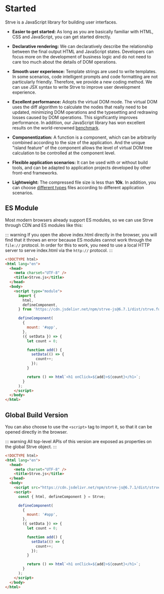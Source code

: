 # Started

Strve is a JavaScript library for building user interfaces.

- **Easier to get started:** As long as you are basically familiar with HTML, CSS and JavaScript, you can get started directly.

- **Declarative rendering:** We can declaratively describe the relationship between the final output HTML and JavaScript states. Developers can focus more on the development of business logic and do not need to care too much about the details of DOM operations.

- **Smooth user experience:** Template strings are used to write templates. In some scenarios, code intelligent prompts and code formatting are not particularly friendly. Therefore, we provide a new coding method. We can use JSX syntax to write Strve to improve user development experience.

- **Excellent performance:** Adopts the virtual DOM mode. The virtual DOM uses the diff algorithm to calculate the nodes that really need to be updated, minimizing DOM operations and the typesetting and redrawing losses caused by DOM operations. This significantly improves performance. In addition, our JavaScript library has won excellent results on the world-renowned [benchmark](https://github.com/krausest/js-framework-benchmark).

- **Componentization:** A function is a component, which can be arbitrarily combined according to the size of the application. And the unique "island feature" of the component allows the level of virtual DOM tree calculation to be controlled at the component level.

- **Flexible application scenarios:** It can be used with or without build tools, and can be adapted to application projects developed by other front-end frameworks.

- **Lightweight:** The compressed file size is less than **10k**. In addition, you can choose [different types](https://www.jsdelivr.com/package/npm/strve-js?tab=files&path=dist) files according to different application scenarios.

## ES Module

Most modern browsers already support ES modules, so we can use Strve through CDN and ES modules like this:

::: warning
If you open the above index.html directly in the browser, you will find that it throws an error because ES modules cannot work through the `file://` protocol. In order for this to work, you need to use a local HTTP server to serve index.html via the `http://` protocol.
:::

```html
<!DOCTYPE html>
<html lang="en">
  <head>
    <meta charset="UTF-8" />
    <title>Strve.js</title>
  </head>
  <body>
    <script type="module">
      import {
        html,
        defineComponent,
      } from 'https://cdn.jsdelivr.net/npm/strve-js@6.7.1/dist/strve.full-esm.js';

      defineComponent(
        {
          mount: '#app',
        },
        ({ setData }) => {
          let count = 0;

          function add() {
            setData(() => {
              count++;
            });
          }

          return () => html`<h1 onClick=${add}>${count}</h1>`;
        }
      );
    </script>
  </body>
</html>
```

## Global Build Version

You can also choose to use the `<script>` tag to import it, so that it can be opened directly in the browser.

::: warning
All top-level APIs of this version are exposed as properties on the global Strve object.
:::

```html
<!DOCTYPE html>
<html lang="en">
  <head>
    <meta charset="UTF-8" />
    <title>Strve.js</title>
  </head>
  <body>
    <script src="https://cdn.jsdelivr.net/npm/strve-js@6.7.1/dist/strve.full.prod.js"></script>
    <script>
      const { html, defineComponent } = Strve;

      defineComponent(
        {
          mount: '#app',
        },
        ({ setData }) => {
          let count = 0;

          function add() {
            setData(() => {
              count++;
            });
          }

          return () => html`<h1 onClick=${add}>${count}</h1>`;
        }
      );
    </script>
  </body>
</html>
```
